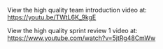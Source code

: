 View the high quality team introduction video at: https://youtu.be/TWtL6K_9kgE

View the high quality sprint review 1 video at: https://www.youtube.com/watch?v=5jtRg48CmWw
